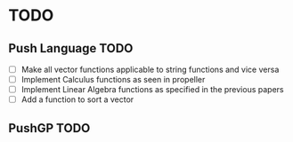# TODO

## Push Language TODO

- [ ] Make all vector functions applicable to string functions and vice versa
- [ ] Implement Calculus functions as seen in propeller
- [ ] Implement Linear Algebra functions as specified in the previous papers
- [ ] Add a function to sort a vector

## PushGP TODO